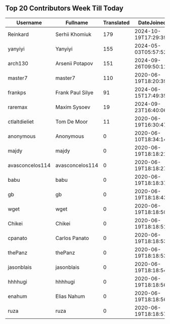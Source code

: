 ## Top 20 Contributors Week Till Today ##
|Username|Fullname|Translated|DateJoined|Language|
|--------|--------|----------|----------|-------|
|Reinkard|Serhii Khomiuk|179|2024-10-19T17:29:39.||
|yanyiyi|Yanyiyi|155|2024-05-03T05:57:52Z|zh_Hant|
|arch130|Arsenii Potapov|151|2024-09-26T09:50:11.||
|master7|master7|110|2020-06-19T18:20:39.|pl|
|frankps|Frank Paul Silye|91|2024-06-15T17:49:35.|nb_NO|
|raremax|Maxim Sysoev|19|2024-09-23T16:40:06.||
|ctlaltdieliet|Tom De Moor|11|2020-06-19T16:30:47Z|nl|
|anonymous|Anonymous|0|2020-06-10T18:34:14.||
|majdy|majdy|0|2020-06-19T18:18:21.||
|avasconcelos114|avasconcelos114|0|2020-06-19T18:18:27Z||
|babu|babu|0|2020-06-19T18:18:37.||
|gb|gb|0|2020-06-19T18:18:43.||
|wget|wget|0|2020-06-19T18:18:50Z|ro|
|Chikei|Chikei|0|2020-06-19T18:18:51Z|zh_Hant|
|cpanato|Carlos Panato|0|2020-06-19T18:18:53Z||
|thePanz|thePanz|0|2020-06-19T18:18:53Z||
|jasonblais|jasonblais|0|2020-06-19T18:18:54Z||
|hhhhugi|hhhhugi|0|2020-06-19T18:18:56.||
|enahum|Elias  Nahum|0|2020-06-19T18:18:56Z|es|
|ruza|ruza|0|2020-06-19T18:18:57.||

